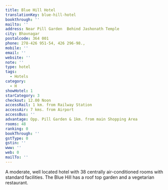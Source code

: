 ```yaml
---
title: Blue Hill Hotel
translationKey: blue-hill-hotel
bookthrough: ''
mailto: ''
address: Near Pill Garden  Behind Jashonath Temple
city: Bhavnagar
postalcode: 364 001
phone: 278-426 951-54, 426 296-98.,
mobile: ''
email: ''
website: ''
note: ''
type: hotel
tags:
  - Hotels
category:
  - H
showHotel: 1
starCategory: 3
checkout: 12.00 Noon
accessRail: 1 km. from Railway Station
accessAir: 7 kms. from Airport
accessBus: ''
advantage: Opp. Pill Garden & 1km. from main Shopping Area
rooms: 48
ranking: 0
bookThrough: ''
gstType: 0
gstin: ''
www: ''
web: 0
mailTo: ''
---
```







A moderate, well located hotel with 38 centrally air-conditioned rooms with standard facilities. The Blue Hill  has a roof top garden and a vegetarian restaurant.
